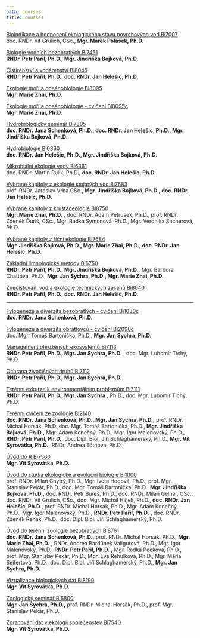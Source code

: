 ```yaml
---
path: courses
title: courses
---
```

[Bioindikace a hodnocení ekologického stavu povrchových vod Bi7007](https://is.muni.cz/predmet/sci/podzim2018/Bi7007)\
doc. RNDr. Vít Grulich, CSc., **Mgr. Marek Polášek, Ph.D.**

[Biologie vodních bezobratlých Bi7451](https://is.muni.cz/predmet/sci/podzim2018/Bi7451)\
**RNDr. Petr Pařil, Ph.D., Mgr. Jindřiška Bojková, Ph.D.**

[Čistírenství a vodárenství Bi8045](https://is.muni.cz/auth/predmet/sci/jaro2018/Bi8045)\
**RNDr. Petr Pařil, Ph.D., doc. RNDr. Jan Helešic, Ph.D.**

[Ekologie moří a oceánobiologie Bi8095](https://is.muni.cz/predmet/sci/podzim2018/Bi8095)\
**Mgr. Marie Zhai, Ph.D.**

[Ekologie moří a oceánobiologie - cvičení Bi8095c](https://is.muni.cz/predmet/sci/podzim2018/Bi8095c)\
**Mgr. Marie Zhai, Ph.D.**

[Hydrobiologický seminář Bi7805](https://is.muni.cz/predmet/sci/podzim2018/Bi7805)\
**doc. RNDr. Jana Schenková, Ph.D., doc. RNDr. Jan Helešic, Ph.D., Mgr. Jindřiška Bojková, Ph.D.**

[Hydrobiologie Bi6360](https://is.muni.cz/predmet/sci/podzim2018/Bi6360)\
**doc. RNDr. Jan Helešic, Ph.D., Mgr. Jindřiška Bojková, Ph.D.**

[Mikrobiální ekologie vody Bi6361](https://is.muni.cz/auth/predmet/sci/jaro2017/Bi6361)\
doc. RNDr. Martin Rulík, Ph.D., **doc. RNDr. Jan Helešic, Ph.D.**

[Vybrané kapitoly z ekologie stojatých vod Bi7683](https://is.muni.cz/auth/predmet/sci/podzim2017/Bi7683)\
prof. RNDr. Jaroslav Vrba CSc., **Mgr. Jindřiška Bojková, Ph.D., doc. RNDr. Jan Helešic, Ph.D.**

[Vybrané kapitoly z krustaceologie Bi8750](https://is.muni.cz/predmet/sci/podzim2018/Bi8750)\
**Mgr. Marie Zhai, Ph.D.** , doc. RNDr. Adam Petrusek, Ph.D., prof. RNDr. Zdeněk Ďuriš, CSc., Mgr. Radka Symonová, Ph.D., Mgr. Veronika Sacherová, Ph.D.

[Vybrané kapitoly z říční ekologie Bi7684](https://is.muni.cz/predmet/sci/podzim2018/Bi7684)\
**Mgr. Jindřiška Bojková, Ph.D., Mgr. Marie Zhai, Ph.D., doc. RNDr. Jan Helešic, Ph.D.**

[Základní limnologické metody Bi6750](https://is.muni.cz/predmet/sci/podzim2018/Bi6750)\
**RNDr. Petr Pařil, Ph.D., Mgr. Jindřiška Bojková, Ph.D.,** Mgr. Barbora Chattová, Ph.D., **Mgr. Jan Sychra, Ph.D., Mgr. Marie Zhai, Ph.D.**

[Znečišťování vod a ekologie technických zásahů Bi8040](https://is.muni.cz/auth/predmet/sci/jaro2019/Bi8040)\
**RNDr. Petr Pařil, Ph.D., doc. RNDr. Jan Helešic, Ph.D.**

---

[Fylogeneze a diverzita bezobratlých - cvičení Bi1030c](https://is.muni.cz/predmet/sci/podzim2018/Bi1030c)\
**doc. RNDr. Jana Schenková, Ph.D.**

[Fylogeneze a diverzita obratlovců - cvičení Bi2090c](https://is.muni.cz/predmet/sci/podzim2018/Bi2090c)\
doc. Mgr. Tomáš Bartonička, Ph.D., **Mgr. Jan Sychra, Ph.D.**

[Management ohrožených ekosystémů Bi7113](https://is.muni.cz/predmet/sci/podzim2018/Bi7113)\
**RNDr. Petr Pařil, Ph.D., Mgr. Jan Sychra, Ph.D.** , doc. Mgr. Lubomír Tichý, Ph.D.

[Ochrana živočišných druhů Bi7112](https://is.muni.cz/predmet/sci/podzim2018/Bi7112)\
**RNDr. Petr Pařil, Ph.D., Mgr. Jan Sychra, Ph.D.**

[Terénní exkurze k environmentálním problémům Bi7111](https://is.muni.cz/predmet/sci/podzim2018/Bi7111)\
**RNDr. Petr Pařil, Ph.D., Mgr. Jan Sychra** , Ph.D., doc. Mgr. Lubomír Tichý, Ph.D.

[Terénní cvičení ze zoologie Bi2140](https://is.muni.cz/predmet/sci/podzim2018/Bi2140)\
**doc. RNDr. Jana Schenková, Ph.D., Mgr. Jan Sychra, Ph.D.,** prof. RNDr. Michal Horsák, Ph.D.,doc. Mgr. Tomáš Bartonička, Ph.D., **Mgr. Jindřiška Bojková, Ph.D.,** Mgr. Adam Konečný, Ph.D., Mgr. Igor Malenovský, Ph.D., **RNDr. Petr Pařil, Ph.D.,** doc. Dipl. Biol. Jiří Schlaghamerský, Ph.D., **Mgr. Vít Syrovátka, Ph.D.,** RNDr. Andrea Tóthová, Ph.D.

[Úvod do R Bi7560](https://is.muni.cz/predmet/sci/podzim2018/Bi7560)\
**Mgr. Vít Syrovátka, Ph.D.**

[Úvod do studia ekologické a evoluční biologie Bi1000](https://is.muni.cz/predmet/sci/podzim2018/Bi1000)\
prof. RNDr. Milan Chytrý, Ph.D., Mgr. Iveta Hodová, Ph.D., prof. Mgr. Stanislav Pekár, Ph.D., doc. Mgr. Tomáš Bartonička, Ph.D., **Mgr. Jindřiška Bojková, Ph.D.,** doc. RNDr. Petr Bureš, Ph.D., doc. RNDr. Milan Gelnar, CSc., doc. RNDr. Vít Grulich, CSc., doc. Mgr. Michal Hájek, Ph.D., **doc. RNDr. Jan Helešic, Ph.D**., prof. RNDr. Michal Horsák, Ph.D., Mgr. Adam Konečný, Ph.D., Mgr. Igor Malenovský, Ph.D., **RNDr. Petr Pařil, Ph.D.** , doc. RNDr. Zdeněk Řehák, Ph.D., doc. Dipl. Biol. Jiří Schlaghamerský, Ph.D.

[Úvod do terénní zoologie bezobratlých Bi8761](https://is.muni.cz/predmet/sci/podzim2018/Bi8761)\
**doc. RNDr. Jana Schenková, Ph.D.,** prof. RNDr. Michal Horsák, Ph.D., **Mgr. Marie Zhai, Ph.D.** , RNDr. Andrea Bardůnek Valigurová, Ph.D., Mgr. Igor Malenovský, Ph.D., **RNDr. Petr Pařil, Ph.D.** , Mgr. Radka Pecková, Ph.D., prof. Mgr. Stanislav Pekár, Ph.D., Mgr. Eva Řehulková, Ph.D., Mgr. Mária Seifertová, Ph.D., doc. Dipl. Biol. Jiří Schlaghamerský, Ph.D., **Mgr. Jan Sychra, Ph.D.**

[Vizualizace biologických dat Bi8190](https://is.muni.cz/predmet/sci/podzim2018/Bi8190)\
**Mgr. Vít Syrovátka, Ph.D.**

[Zoologický seminář Bi6800](https://is.muni.cz/predmet/sci/podzim2018/Bi6800)\
**Mgr. Jan Sychra, Ph.D.,** prof. RNDr. Michal Horsák, Ph.D., prof. Mgr. Stanislav Pekár, Ph.D.

[Zpracování dat v ekologii společenstev Bi7540](https://is.muni.cz/predmet/sci/podzim2018/Bi7540)\
**Mgr. Vít Syrovátka, Ph.D.**